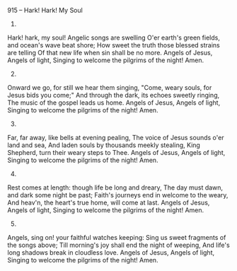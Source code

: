 915 – Hark! Hark! My Soul


1.
Hark!  hark, my soul!  Angelic songs are swelling
O'er earth's green fields, and ocean's wave beat shore;
How sweet the truth those blessed strains are telling
Of that new life when sin shall be no more.
Angels of Jesus, Angels of light,
Singing to welcome the pilgrims of the night!  Amen.

2.
Onward we go, for still we hear them singing,
"Come, weary souls, for Jesus bids you come;"
And through the dark, its echoes sweetly ringing,
The music of the gospel leads us home.
Angels of Jesus, Angels of light,
Singing to welcome the pilgrims of the night!  Amen.

3.
Far, far away, like bells at evening pealing,
The voice of Jesus sounds o'er land and sea,
And laden souls by thousands meekly stealing,
King Shepherd, turn their weary steps to Thee.
Angels of Jesus, Angels of light,
Singing to welcome the pilgrims of the night!  Amen.

4.
Rest comes at length:  though life be long and dreary,
The day must dawn, and dark some night be past;
Faith's journeys end in welcome to the weary,
And heav'n, the heart's true home, will come at last.
Angels of Jesus, Angels of light,
Singing to welcome the pilgrims of the night!  Amen.

5.
Angels, sing on!  your faithful watches keeping:
Sing us sweet fragments of the songs above;
Till morning's joy shall end the night of weeping,
And life's long shadows break in cloudless love.
Angels of Jesus, Angels of light,
Singing to welcome the pilgrims of the night!  Amen.


